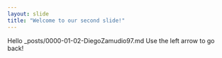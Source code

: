 ```yaml
---
layout: slide
title: "Welcome to our second slide!"
---
```

Hello
_posts/0000-01-02-DiegoZamudio97.md
Use the left arrow to go back!
